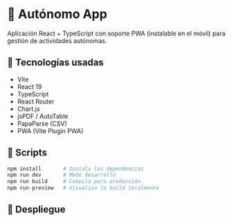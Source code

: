 # 🧠 Autónomo App

Aplicación React + TypeScript con soporte PWA (instalable en el móvil) para gestión de actividades autónomas.

## 🚀 Tecnologías usadas

- Vite
- React 19
- TypeScript
- React Router
- Chart.js
- jsPDF / AutoTable
- PapaParse (CSV)
- PWA (Vite Plugin PWA)

## 🔧 Scripts

```bash
npm install       # Instala las dependencias
npm run dev       # Modo desarrollo
npm run build     # Compila para producción
npm run preview   # Visualiza la build localmente
```

## 📆 Despliegue
